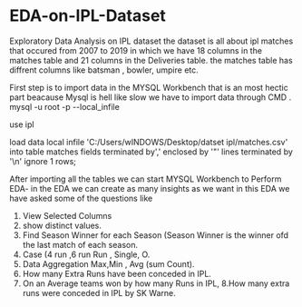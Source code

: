 # EDA-on-IPL-Dataset
Exploratory Data Analysis on IPL dataset 
the dataset is all about ipl matches that occured from 2007 to 2019 in which we have 18 columns in the matches table and 21 columns in the Deliveries table.
the matches table has diffrent columns like batsman , bowler, umpire etc.

First step is to import data in the MYSQL Workbench that is an most hectic part beacause Mysql is hell like slow we have to import data through CMD .
mysql -u root -p --local_infile

use ipl

load data local infile 'C:/Users/wINDOWS/Desktop/datset ipl/matches.csv'
 into table matches
     fields terminated by','
     enclosed by '"'
     lines terminated by '\n'
     ignore 1 rows;
     
     
After importing all the tables we can start MYSQL Workbench to Perform EDA-
in the EDA we can create as many insights as we want in this EDA we have asked some of the questions like

1. View Selected Columns
2. show distinct values.
3. Find Season Winner for each Season (Season Winner is the winner ofd the last match of each season.
4. Case (4 run ,6 run Run , Single, O.
5. Data Aggregation Max,Min , Avg (sum Count).
6. How many Extra Runs have been conceded in IPL.
7. On an Average teams won by how many Runs in IPL,
8.How many extra runs were conceded in IPL by SK Warne.
